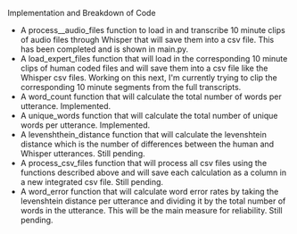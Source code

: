 Implementation and Breakdown of Code
- A process__audio_files function to load in and transcribe 10 minute clips of audio files through Whisper that will save them into a csv file.
    This has been completed and is shown in main.py.
- A load_expert_files function that will load in the corresponding 10 minute clips of human coded files and will save them into a csv file like the Whisper csv files.
    Working on this next, I'm currently trying to clip the corresponding 10 minute segments from the full transcripts. 
- A word_count function that will calculate the total number of words per utterance.
    Implemented.
- A unique_words function that will calculate the total number of unique words per utterance.
    Implemented.
- A levenshthein_distance function that will calculate the levenshtein distance which is the number of differences between the human and Whisper utterances.
    Still pending.
- A process_csv_files function that will process all csv files using the functions described above and will save each calculation as a column in a new integrated csv file.
    Still pending.
- A word_error function that will calculate word error rates by taking the levenshtein distance per utterance and dividing it by the total number of words in the utterance. This will be the main measure for reliability. 
    Still pending.